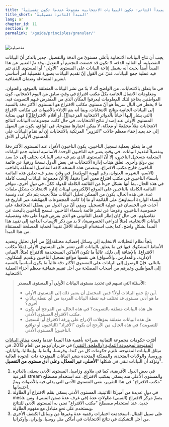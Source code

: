 ```yaml
---
title: 'المبدأ الثاني: تكون البيانات الانتخابية مفتوحةً عندما تكون تفصيليةً.'
title_short: 'المبدأ الثاني: تفصيليةً'
lang: ar
chapter_id: 11
section: 9
permalink: '/guide/principles/granular/'
---
```


![تفصيلية](/images/inventory/principles/granular.png)

يجب أن تتاح البيانات الانتخابية بأعلى مستوىً من الدقة والتفصيل. جدير بالذكر أنّ البيانات التفصيلية، أو العالية الدقة، لا تكون قد خضعت للتجميع أو التعديل. وقد تمّ التعبير عن هذا المبدأ أيضاً بحيث أنه يشمل إتاحة البيانات على المستوى "الأولي" أو المستوى الذي تتم فيه عملية جمع البيانات. غنيّ عن القول إنّ تقديم البيانات بصورة تفصيلية أمر أساسي لتعزيز المساءلة وضمان الشفافية.

في ما يتعلق بالانتخابات، من الواضح أنّه لا بدّ من نشر البيانات المتعلقة بالموقع، والعنوان، ومعلومات الاتصال الخاصة بكلّ مكتب اقتراع في وقتٍ سابقٍ من اليوم الانتخابي، كون المواطنين بحاجةٍ لتلك المعلومات ليعرفوا المكان الذي من المفترض فيهم التصويت فيه. ما لا يخطر في البال سريعاً هو أنّ مستوى مكاتب الاقتراع هو المستوى الأكثر دقة بالنسبة إلى البيانات الخاصة بنتائج الانتخابات. وبما أنه يتم الإدلاء بالأصوات في مكاتب الاقراع (التي يشار إليها أحياناً بالدوائر الانتخابية الفرعية[\[1\]](#footnote-1)، أو أقلام الاقتراع[\[2\]](#footnote-2)) فهي بمثابة المستوى الأولي عند إصدار نتائج الانتخابات. في حال كانت مجموعات البيانات كنتائج الانتخابات مثلاً مجمّعةً أو معدّلة، لا يمكن اعتبارها مفتوحةً. في الواقع، يكون من السهل إلى حد بعيد إخفاء معظم حالات "التزوير" المرتكبة بالانتخابات إن لم تقدّم البيانات على المستوى الأولي أو الأدق.

في ما يتعلق بعملية تسجيل الناخبين، يكون الناخبون الأفراد عند المستوى الأكثر دقةً وتفصيلاً لتقديم البيانات. في وقتٍ يعتبر فيه الناخبون الوحدة الأساسية لعملية جمع البيانات المتعلقة بتسجيل الناخبين، إلا أنّ المستوى الذي يتم فيه نشر البيانات يختلف إلى حدّ بعيد بين دولةٍ وأخرى. تعلّق هيئات إدارة الانتخابات في بعض الدول نسخةً ورقيةً عن قائمة الناخبين خارج مكتب الاقتراع، وتتضمن هذه النسخة كافة التفاصيل المتعلّقة بالناخب (الاسم، الشهرة، العنوان، رقم الهوية الوطنية). في وقتٍ يعتبر فيه تعليق هذه القائمة بأسماء الناخبين في مكتب اقتراع معين أمراً دقيقاً، إلاّ أنّ مجموعة البيانات ليست كاملة في هذه الحال، بما أنها تشكل جزءاً من القائمة الكاملة للدولة ككلّ. في دولٍ أخرى، تتوافر القائمة الكاملة بالناخبين على الموقع الإلكتروني لهيئات إدارة الانتخابات بشكلٍ ملفات عدة. في هذه الحال، يكون من الممكن تحليل البيانات مثلاً بحيث يتم ذكر عدد ونسبة النساء الواردة أسماؤهنّ على القائمة أو ما إذا كانت المجموعات المهمّشة عبر التاريخ قد أخذت في الحسبان في عملية التسجيل. ويبقى أنّ من الدول من يفضّل المحافظة على خصوصية الناخبين، وعوضاً عن نشر قائمة بأسماء الناخبين، تسمح للناخبين بالبحث عن تفاصيلهم. في حال كان إطار العمل القانوني هو الذي يفرض قيوداً على دقة وتفصيلية البيانات الانتخابية، (مثلاً لدواعي الخصوصية)، لا بد من ذكر الأسباب الداعية إلى تقييد هذا المبدأ بشكلٍ واضح، كما يجب استخدام الوسيلة الأقلّ تقييداً لحماية المصلحة المستقاة من هذا المبدأ.

يلجأ نظام التحليلات الانتخابية إلى وسائل إحصائية مختلفة[\[3\]](#footnote-3) من أجل تحليل وتحديد الأنماط المشكوك فيها في ما يتعلق بالبيانات التي تنشر على المستوى الأولي (مثلاً مكاتب الاقتراع). بالإضافة إلى ذلك، غالباً ما تكون الأماكن المستخدمة للاقتراع (مثلاً، المباني الإدارية، والمدارس، والأسواق) هي نفسها مواقع تسجيل الناخبين وتقديم الشكاوى. بالتالي، فإنّ الوصول إلى البيانات على المستوى الأكثر دقة غالباً ما يكون أساسياً بالنسبة إلى المواطنين وغيرهم من أصحاب المصلحة من أجل تقييم شفافية معظم أجزاء العملية الانتخابية.

> **الأسئلة التي تسهم في تحديد مستوى البيانات الأولي أو المستوى المصدر:**
> 
> *   أين تمّ جمع البيانات أولاً؟ فمن المحتمل أن يشير ذلك إلى المستوى الأولي.
> *   ما هو أدنى مستوى قد تختلف فيه نقطة البيانات الفردية من أي نقطة بياناتٍ أخرى؟
> *   هل هذه البيانات متعلقة بالتصويت؟ في هذه الحال، من المرجح أن يكون مكتب الاقتراع المستوى الأدنى.
> *   هل هذه البيانات متعلقة بمؤهلات الإدراج على ورقة الاقتراع أو التسجيل للتصويت؟ في هذه الحال، من الأرجح أن يكون "الأفراد" (الناخبون أو تواقيع الناخبين) المستوى الأدنى.

أقرّت حكومات مجموعة الثمانية بصراحة بأهمية هذا المبدأ عندما وقعت [ميثاق البيانات المفتوحة لمجموعة الثمانية (والملحق التقني)](https://www.gov.uk/government/publications/open-data-charter/g8-open-data-charter-and-technical-annex#principle-2-quality-and-quantity) في حزيران/يونيو من العام 2013. في ميثاق البيانات المفتوحة، تلتزم حكومات كل من كندا، وفرنسا، وألمانيا، وإيطاليا، واليابان، وروسيا، والولايات المتحدة، والمملكة المتحدة بنشر البيانات المفتوحة ذات الجودة العالية وتؤكد أن البيانات تبقى في شكلها "**الأصلي، غير المعدّل، وعلى أدق مستوى من التفصيل**".

1.  [](#reference-1)في بعض الدول الأفريقية، كما في ملاوي وزامبيا، المستوى الأدنى يسمّى بالدائرة الفرعية stream والمستوى الأعلى منه يسمّى بمكتب الاقتراع. عند استخدام مصطلح "مكتب الاقتراع" في هذا التقرير، نعني المستوى الأدنى التي يدلى فيه بالأصوات ويتمّ احتسابها.
2.  [](#reference-2)في دولٍ عديدة من أميركا اللاتينية، المستوى الأدنى يسمّى بقلم الاقتراع أو الطاولة mesa. يضمّ مركز الاقتراع (المبنى) طاولاتٍ عدة (في غرف عدة ضمن المبنى). ومن جديد، عند استخدام مصطلح "مكتب الاقتراع" نعني به المستوى الأدنى للنتائج ويستخدم على نحوٍ متبادل مع مفهوم الطاولة.
3.  [](#reference-3)على سبيل المثال، استخدمت اختبارات رقمية عدة وغيرها من وسائل الكشف الأخرى من أجل التشكيك في نتائج الانتخابات في أماكن مثل روسيا، وإيران، وأوكرانيا.
